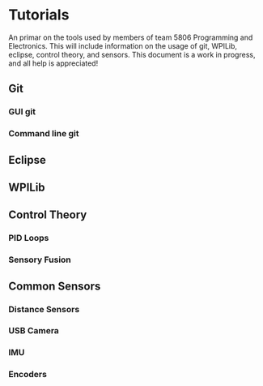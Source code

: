 # Tutorials

An primar on the tools used by members of team 5806 Programming and Electronics. This will include information on the usage of git, WPILib, eclipse, control theory, and sensors. This document is a work in progress, and all help is appreciated!

## Git

### GUI git


### Command line git

## Eclipse

## WPILib

## Control Theory

### PID Loops

### Sensory Fusion

## Common Sensors

### Distance Sensors

### USB Camera

### IMU

### Encoders
